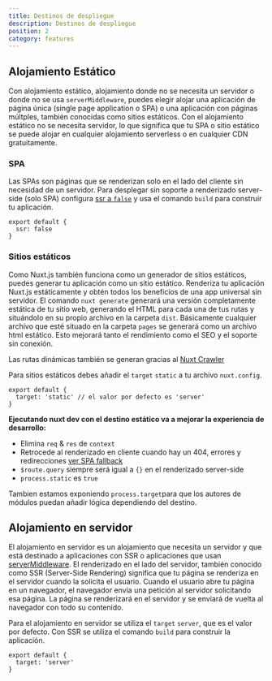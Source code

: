 ```yaml
---
title: Destinos de despliegue
description: Destinos de despliegue
position: 2
category: features
---
```


## Alojamiento Estático

Con alojamiento estático, alojamiento donde no se necesita un servidor o donde no se usa `serverMiddleware`, puedes elegir alojar una aplicación de página única (single page application o SPA) o una aplicación con páginas múltples, también conocidas como sitios estáticos. Con el alojamiento estático no se necesita servidor, lo que significa que tu SPA o sitio estático se puede alojar en cualquier alojamiento serverless o en cualquier CDN gratuitamente.

### SPA

Las SPAs son páginas que se renderizan solo en el lado del cliente sin necesidad de un servidor. Para desplegar sin soporte a renderizado server-side (solo SPA) configura [ssr a `false`](/docs/2.x/features/rendering-modes#spa) y usa el comando `build` para construir tu aplicación.

```js{}[nuxt.config.js]
export default {
  ssr: false
}
```

### Sitios estáticos

Como Nuxt.js también funciona como un generador de sitios estáticos, puedes generar tu aplicación como un sitio estático. Renderiza tu aplicación Nuxt.js estáticamente y obtén todos los beneficios de una app universal sin servidor. El comando `nuxt generate` generará una versión completamente estática de tu sitio web, generando el HTML para cada una de tus rutas y situándolo en su propio archivo en la carpeta `dist`. Básicamente cualquier archivo que esté situado en la carpeta `pages` se generará como un archivo html estático. Esto mejorará tanto el rendimiento como el SEO y el soporte sin conexión.

<base-alert type="info">

Las rutas dinámicas también se generan gracias al [Nuxt Crawler](/docs/2.x/configuration-glossary/configuration-generate#crawler)

</base-alert>
  
Para sitios estáticos debes añadir el `target` `static` a tu archivo `nuxt.config`.

```js{}[nuxt.config.js]
export default {
  target: 'static' // el valor por defecto es 'server'
}
```

**Ejecutando nuxt dev con el destino estático va a mejorar la experiencia de desarrollo:**

- Elimina `req` & `res` de `context`
- Retrocede al renderizado en cliente cuando hay un 404, errores y redirecciones [ver SPA fallback](/docs/2.x//concepts/static-site-generation#spa-fallback)
- `$route.query` siempre será igual a `{}` en el renderizado server-side
- `process.static` es `true`

<base-alert type="info">

Tambien estamos exponiendo `process.target`para que los autores de módulos puedan añadir lógica dependiendo del destino.

</base-alert>

## Alojamiento en servidor

El alojamiento en servidor es un alojamiento que necesita un servidor y que está destinado a aplicaciones con SSR o aplicaciones que usan [serverMiddleware](/docs/2.x/configuration-glossary/configuration-servermiddleware). El renderizado en el lado del servidor, también conocido como SSR (Server-Side Rendering) significa que tu página se renderiza en el servidor cuando la solicita el usuario. Cuando el usuario abre tu página en un navegador, el navegador envía una petición al servidor solicitando esa página. La página se renderizará en el servidor y se enviará de vuelta al navegador con todo su contenido.

Para el alojamiento en servidor se utiliza el `target` `server`, que es el valor por defecto. Con SSR se utiliza el comando `build` para construir la aplicación.

```js{}[nuxt.config.js]
export default {
  target: 'server'
}
```
